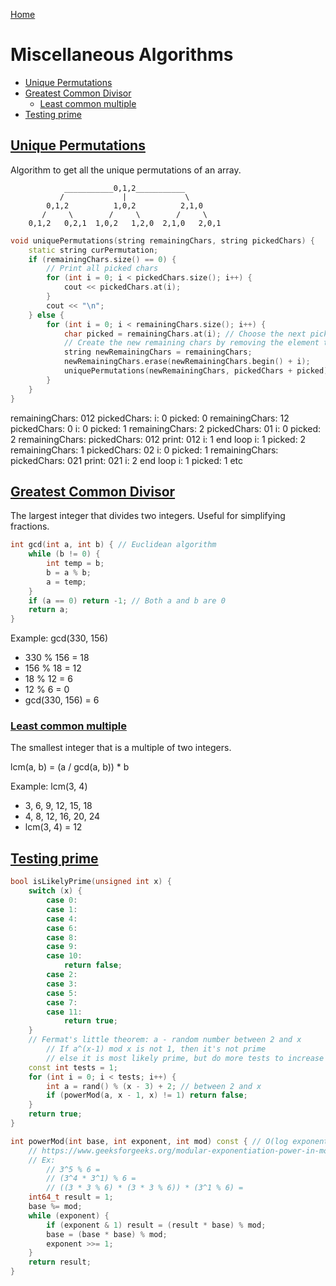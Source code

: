 [Home](../README.md#algorithms)

# Miscellaneous Algorithms

<!-- TOC -->

- [Unique Permutations](#unique-permutations)
- [Greatest Common Divisor](#greatest-common-divisor)
	- [Least common multiple](#least-common-multiple)
- [Testing prime](#testing-prime)

<!-- /TOC -->

## [Unique Permutations](#miscellaneous-algorithms)
Algorithm to get all the unique permutations of an array.

```
            ___________0,1,2___________
           /             |             \
        0,1,2          1,0,2          2,1,0
       /     \        /     \        /     \
    0,1,2   0,2,1  1,0,2   1,2,0  2,1,0   2,0,1
```

```C++
void uniquePermutations(string remainingChars, string pickedChars) {
	static string curPermutation;
	if (remainingChars.size() == 0) {
		// Print all picked chars
		for (int i = 0; i < pickedChars.size(); i++) {
			cout << pickedChars.at(i);
		}
		cout << "\n";
	} else {
		for (int i = 0; i < remainingChars.size(); i++) {
			char picked = remainingChars.at(i); // Choose the next picked element
			// Create the new remaining chars by removing the element that was picked
			string newRemainingChars = remainingChars;
			newRemainingChars.erase(newRemainingChars.begin() + i);
			uniquePermutations(newRemainingChars, pickedChars + picked);
		}
	}
}
```

remainingChars: 012   pickedChars:
	i: 0
		picked: 0
		remainingChars: 12   pickedChars: 0
			i: 0
				picked: 1
				remainingChars: 2   pickedChars: 01
					i: 0
						picked: 2
						remainingChars:   pickedChars: 012
							print: 012
					i: 1 end loop
			i: 1
				picked: 2
				remainingChars: 1   pickedChars: 02
					i: 0
						picked: 1
						remainingChars:   pickedChars: 021
							print: 021
			i: 2 end loop
	i: 1
		picked: 1
		etc

## [Greatest Common Divisor](#miscellaneous-algorithms)
The largest integer that divides two integers. Useful for simplifying fractions.

```c++
int gcd(int a, int b) { // Euclidean algorithm
	while (b != 0) {
		int temp = b;
		b = a % b;
		a = temp;
	}
	if (a == 0) return -1; // Both a and b are 0
	return a;
}
```

Example: gcd(330, 156)
- 330 % 156 = 18
- 156 % 18 = 12
- 18 % 12 = 6
- 12 % 6 = 0
- gcd(330, 156) = 6

### [Least common multiple](#miscellaneous-algorithms)
The smallest integer that is a multiple of two integers.

lcm(a, b) = (a / gcd(a, b)) * b

Example: lcm(3, 4)
- 3, 6, 9, 12, 15, 18
- 4, 8, 12, 16, 20, 24
- lcm(3, 4) = 12

## [Testing prime](#miscellaneous-algorithms)

```C++
bool isLikelyPrime(unsigned int x) {
	switch (x) {
		case 0:
		case 1:
		case 4:
		case 6:
		case 8:
		case 9:
		case 10:
			return false;
		case 2:
		case 3:
		case 5:
		case 7:
		case 11:
			return true;
	}
	// Fermat's little theorem: a - random number between 2 and x
		// If a^(x-1) mod x is not 1, then it's not prime
		// else it is most likely prime, but do more tests to increase probability
	const int tests = 1;
	for (int i = 0; i < tests; i++) {
		int a = rand() % (x - 3) + 2; // between 2 and x
		if (powerMod(a, x - 1, x) != 1) return false;
	}
	return true;
}

int powerMod(int base, int exponent, int mod) const { // O(log exponent)
	// https://www.geeksforgeeks.org/modular-exponentiation-power-in-modular-arithmetic/
	// Ex:
		// 3^5 % 6 =
		// (3^4 * 3^1) % 6 =
		// ((3 * 3 % 6) * (3 * 3 % 6)) * (3^1 % 6) =
	int64_t result = 1;
	base %= mod;
	while (exponent) {
		if (exponent & 1) result = (result * base) % mod;
		base = (base * base) % mod;
		exponent >>= 1;
	}
	return result;
}
```